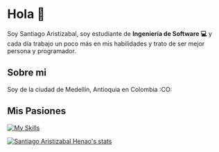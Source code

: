 # Hola 👋 
Soy Santiago Aristizabal, soy estudiante de **Ingeniería de Software 💻**  y cada día trabajo un poco más en mis habilidades y trato de ser mejor persona y programador.

## Sobre mi
Soy de la ciudad de Medellín, Antioquia en Colombia :CO:
## Mis Pasiones
[![My Skills](https://skillicons.dev/icons?i=js,html,css,go,python,ts,cs,php,mysql,mongo,nodejs,linux&perline=3)](https://github.com/Santiago1809/Santiago1809)

[![Santiago Aristizabal Henao's stats](https://github-readme-stats.vercel.app/api?username=Santiago1809)](https://github.com/Santiago1809/Santiago1809)
